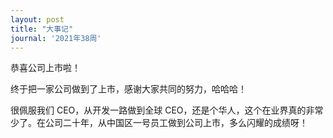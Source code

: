 ```yaml
---
layout: post
title: "大事记"
journal: '2021年38周'
---
```


恭喜公司上市啦！

终于把一家公司做到了上市，感谢大家共同的努力，哈哈哈！

很佩服我们 CEO，从开发一路做到全球 CEO，还是个华人，这个在业界真的非常少了。在公司二十年，从中国区一号员工做到公司上市，多么闪耀的成绩呀！

